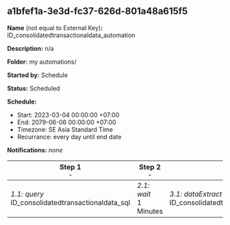## a1bfef1a-3e3d-fc37-626d-801a48a615f5

**Name** (not equal to External Key)**:** ID_consolidatedtransactionaldata_automation

**Description:** n/a

**Folder:** my automations/

**Started by:** Schedule

**Status:** Scheduled

**Schedule:**

* Start: 2023-03-04 00:00:00 +07:00
* End: 2079-06-06 00:00:00 +07:00
* Timezone: SE Asia Standard Time
* Recurrance: every day until end date

**Notifications:** _none_


| Step 1<br>_<small>-</small>_ | Step 2<br>_<small>-</small>_ | Step 3<br>_<small>-</small>_ | Step 4<br>_<small>-</small>_ | Step 5<br>_<small>-</small>_ |
| --- | --- | --- | --- | --- |
| _1.1: query_<br>ID_consolidatedtransactionaldata_sql | _2.1: wait_<br>1 Minutes | _3.1: dataExtract_<br>ID_consolidatedtransactionaldata_extract | _4.1: wait_<br>1 Minutes | _5.1: fileTransfer_<br>ID_consolidatedtransactionaldata_filetransfer |
